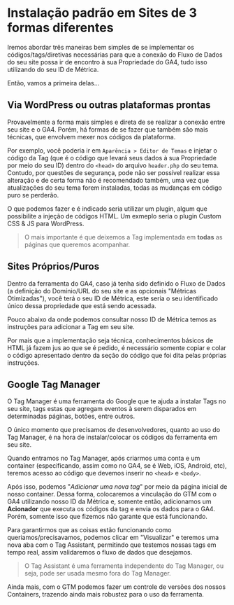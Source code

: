 # Instalação padrão em Sites de 3 formas diferentes

Iremos abordar três maneiras bem simples de se implementar os códigos/tags/diretivas necessárias para que a conexão do Fluxo de Dados do seu site possa ir de encontro à sua Propriedade do GA4, tudo isso utilizando do seu ID de Métrica.

Então, vamos a primeira delas...

## Via WordPress ou outras plataformas prontas

Provavelmente a forma mais simples e direta de se realizar a conexão entre seu site e o GA4. Porém, há formas de se fazer que também são mais técnicas, que envolvem mexer nos códigos da plataforma.

Por exemplo, você poderia ir em `Aparência > Editor de Temas` e injetar o código da Tag (que é o código que levará seus dados à sua Propriedade por meio do seu ID) dentro do `<head>` do arquivo `header.php` do seu tema. Contudo, por questões de segurança, pode não ser possível realizar essa alteração e de certa forma não é recomendado também, uma vez que atualizações do seu tema forem instaladas, todas as mudanças em código puro se perderão.

O que podemos fazer e é indicado seria utilizar um plugin, algum que possibilite a injeção de códigos HTML. Um exmeplo seria o plugin Custom CSS & JS para WordPress.

> O mais importante é que deixemos a Tag implementada em __todas__ as páginas que queremos acompanhar.

## Sites Próprios/Puros

Dentro da ferramenta do GA4, caso já tenha sido definido o Fluxo de Dados (a definição do Domínio/URL do seu site e as opcionais "Métricas Otimizadas"), você terá o seu ID de Métrica, este seria o seu identificado único dessa propriedade que está sendo acessada.

Pouco abaixo da onde podemos consultar nosso ID de Métrica temos as instruções para adicionar a Tag em seu site.

Por mais que a implementação seja técnica, conhecimentos básicos de HTML já fazem jus ao que se é pedido, é necessário somente copiar e colar o código apresentado dentro da seção do código que foi dita pelas próprias instruções.

## Google Tag Manager

O Tag Manager é uma ferramenta do Google que te ajuda a instalar Tags no seu site, tags estas que agregam eventos à serem disparados em determinadas páginas, botões, entre outros.

O único momento que precisamos de desenvolvedores, quanto ao uso do Tag Manager, é na hora de instalar/colocar os códigos da ferramenta em seu site.

Quando entramos no Tag Manager, após criarmos uma conta e um container (especificando, assim como no GA4, se é Web, iOS, Android, etc), teremos acesso ao código que devemos inserir no `<head>` e `<body>`.

Após isso, podemos "_Adicionar uma nova tag_" por meio da página inicial de nosso container. Dessa forma, colocaremos a vinculação do GTM com o GA4 utilizando nosso ID da Métrica e, somente então, adicionamos um __Acionador__ que executa os códigos da tag e envia os dados para o GA4. Porém, somente isso que fizemos não garante que está funcionando.

Para garantirmos que as coisas estão funcionando como queriamos/precisavamos, podemos clicar em "Visualizar" e teremos uma nova aba com o Tag Assistant, permitindo que testemos nossas tags em tempo real, assim validaremos o fluxo de dados que desejamos.

> O Tag Assistant é uma ferramenta independente do Tag Manager, ou seja, pode ser usada mesmo fora do Tag Manager.

Ainda mais, com o GTM podemos fazer um controle de versões dos nossos Containers, trazendo ainda mais robustez para o uso da ferramenta.

